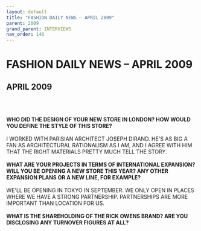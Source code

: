 ```yaml
---
layout: default
title: "FASHION DAILY NEWS – APRIL 2009"
parent: 2009
grand_parent: INTERVIEWS
nav_order: 146
---
```


# FASHION DAILY NEWS – APRIL 2009
## APRIL 2009

<br><br></p>
<p><b>WHO DID THE DESIGN OF YOUR NEW STORE IN LONDON? HOW WOULD YOU DEFINE THE STYLE OF THIS STORE?</b> <br />
<br />
I WORKED WITH PARISIAN ARCHITECT JOSEPH DIRAND. HE'S AS BIG A FAN AS ARCHITECTURAL RATIONALISM AS I AM, AND I AGREE WITH HIM THAT THE RIGHT MATERIALS PRETTY MUCH TELL THE STORY. <br />
<br />
<b>WHAT ARE YOUR PROJECTS IN TERMS OF INTERNATIONAL EXPANSION? WILL YOU BE OPENING A NEW STORE THIS YEAR? ANY OTHER EXPANSION PLANS OR A NEW LINE, FOR EXAMPLE?</b> <br />
<br />
WE'LL BE OPENING IN TOKYO IN SEPTEMBER. WE ONLY OPEN IN PLACES WHERE WE HAVE A STRONG PARTNERSHIP. PARTNERSHIPS ARE MORE IMPORTANT THAN LOCATION FOR US. <br />
<br />
<b>WHAT IS THE SHAREHOLDING OF THE RICK OWENS BRAND? ARE YOU DISCLOSING ANY TURNOVER FIGURES AT ALL?</b> <br />
<br />

